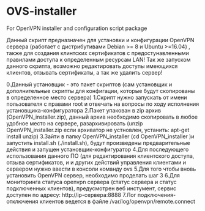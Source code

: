 # OVS-installer
For OpenVPN installer and configuration script package

Данный скрипт предназначен для установки и конфигурации OpenVPN сервера (работает с дистрибутивами Debian >= 8 и Ubuntu >=16.04) , 
также для создания клинтских сертификатов с предостунавленными правилами доступа
к определенным ресурсам LAN!
Так же запуском данного скрипта, возможно редактировать доступы имеющихся клиентов,
отзывать сертификаты, а так же удалить сервер!

0.Данный установщик - это пакет скриптов (сам установщик и дополнительные скрипты для конфигации, которые будут скопированы в определенное место сервера)
1.Скрипт нужно запускать от имени пользователя с правами root и отвечать на вопросы по ходу исполнения установщика-конфигуратора
2.Пакет упакован в zip архив (OpenVPN_installer.zip), данный архив необходимо скопировать в любое удобное место на сервере, разархивировать (unzip OpenVPN_installer.zip 
если архиватор не устновлен, устанить: apt-get install unzip)
3.Зайти в папку OpenVPN_installer (cd OpenVPN_installer )и запустить install.sh (./install.sh), будут произведены предварительные действия и запущен установщик-конфигуратор
4.Для последующего использования данного ПО (для редактирования клиентского доступа, отзыва сертификатов, и и других действий управления клиентами и сервером нужно ввести в консоли команду ovs
5.Для того чтобы вновь установить OpenVPN сервер, необходимо проделать шаг 3 
6.Для мониторинга статуса openvpn сервера (статус сервера и статус подключенных клиентов), предусмотрен веб инстумент, сервис доступен по адресу:
http://ip-сервера:8888
7.Лог подключения-отключения клиентов ведется в файле /var/log/openvpn/remote.connect
